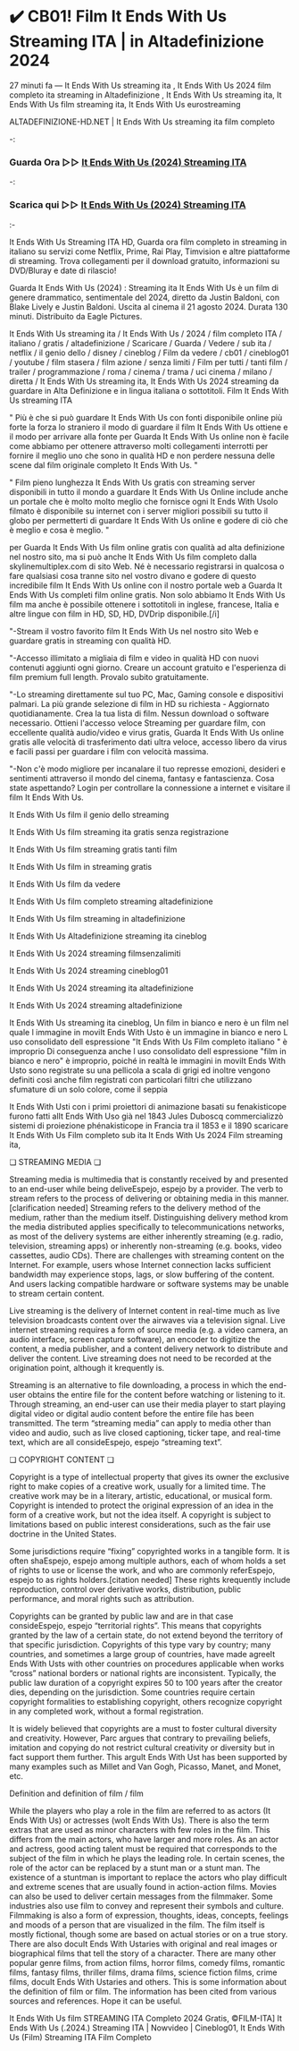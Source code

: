 # ✔️ CB01! Film It Ends With Us Streaming ITA | in Altadefinizione 2024

27 minuti fa — It Ends With Us streaming ita , It Ends With Us 2024 film completo ita streaming in Altadefinizione , It Ends With Us streaming ita, It Ends With Us film streaming ita, It Ends With Us eurostreaming

ALTADEFINIZIONE-HD.NET | It Ends With Us streaming ita film completo

-:
 
### Guarda Ora ▷▷ [It Ends With Us (2024) Streaming ITA](https://t.co/uPfxFd5j11)
-:
### Scarica qui ▷▷ [It Ends With Us (2024) Streaming ITA](https://t.co/uPfxFd5j11)

:-

It Ends With Us Streaming ITA HD, Guarda ora film completo in streaming in italiano su servizi come Netflix, Prime, Rai Play, Timvision e altre piattaforme di streaming. Trova collegamenti per il download gratuito, informazioni su DVD/Bluray e date di rilascio!

Guarda It Ends With Us (2024) : Streaming ita It Ends With Us è un film di genere drammatico, sentimentale del 2024, diretto da Justin Baldoni, con Blake Lively e Justin Baldoni. Uscita al cinema il 21 agosto 2024. Durata 130 minuti. Distribuito da Eagle Pictures.

It Ends With Us streaming ita / It Ends With Us / 2024 / film completo ITA / italiano / gratis / altadefinizione / Scaricare / Guarda / Vedere / sub ita / netflix / il genio dello / disney / cineblog / Film da vedere / cb01 / cineblog01 / youtube / film stasera / film azione / senza limiti / Film per tutti / tanti film / trailer / programmazione / roma / cinema / trama / uci cinema / milano / diretta / It Ends With Us streaming ita, It Ends With Us 2024 streaming da guardare in Alta Definizione e in lingua italiana o sottotitoli. Film It Ends With Us streaming ITA

" Più è che si può guardare It Ends With Us con fonti disponibile online più forte la forza lo straniero il modo di guardare il film It Ends With Us ottiene e il modo per arrivare alla fonte per Guarda It Ends With Us online non è facile come abbiamo per ottenere attraverso molti collegamenti interrotti per fornire il meglio uno che sono in qualità HD e non perdere nessuna delle scene dal film originale completo It Ends With Us. "

" Film pieno lunghezza It Ends With Us gratis con streaming server disponibili in tutto il mondo a guardare It Ends With Us Online include anche un portale che è molto molto meglio che fornisce ogni It Ends With Usolo filmato è disponibile su internet con i server migliori possibili su tutto il globo per permetterti di guardare It Ends With Us online e godere di ciò che è meglio e cosa è meglio. "

per Guarda It Ends With Us film online gratis con qualità ad alta definizione nel nostro sito, ma si può anche It Ends With Us film completo dalla skylinemultiplex.com di sito Web. Né è necessario registrarsi in qualcosa o fare qualsiasi cosa tranne sito nel vostro divano e godere di questo incredibile film It Ends With Us online con il nostro portale web a Guarda It Ends With Us completi film online gratis. Non solo abbiamo It Ends With Us film ma anche è possibile ottenere i sottotitoli in inglese, francese, Italia e altre lingue con film in HD, SD, HD, DVDrip disponibile.[/i]

"-Stream il vostro favorito film It Ends With Us nel nostro sito Web e guardare gratis in streaming con qualità HD.

"-Accesso illimitato a migliaia di film e video in qualità HD con nuovi contenuti aggiunti ogni giorno. Creare un account gratuito e l'esperienza di film premium full length. Provalo subito gratuitamente.

"-Lo streaming direttamente sul tuo PC, Mac, Gaming console e dispositivi palmari. La più grande selezione di film in HD su richiesta - Aggiornato quotidianamente. Crea la tua lista di film. Nessun download o software necessario. Ottieni l'accesso veloce Streaming per guardare film, con eccellente qualità audio/video e virus gratis, Guarda It Ends With Us online gratis alle velocità di trasferimento dati ultra veloce, accesso libero da virus e facili passi per guardare i film con velocità massima.

"-Non c'è modo migliore per incanalare il tuo represse emozioni, desideri e sentimenti attraverso il mondo del cinema, fantasy e fantascienza. Cosa state aspettando? Login per controllare la connessione a internet e visitare il film It Ends With Us.

It Ends With Us film il genio dello streaming

It Ends With Us film streaming ita gratis senza registrazione

It Ends With Us film streaming gratis tanti film

It Ends With Us film in streaming gratis

It Ends With Us film da vedere

It Ends With Us film completo streaming altadefinizione

It Ends With Us film streaming in altadefinizione

It Ends With Us Altadefinizione streaming ita cineblog

It Ends With Us 2024 streaming filmsenzalimiti

It Ends With Us 2024 streaming cineblog01

It Ends With Us 2024 streaming ita altadefinizione

It Ends With Us 2024 streaming altadefinizione

It Ends With Us streaming ita cineblog, Un film in bianco e nero è un film nel quale l immagine in moviIt Ends With Usto è un immagine in bianco e nero L uso consolidato dell espressione "It Ends With Us Film completo italiano " è improprio Di conseguenza anche l uso consolidato dell espressione "film in bianco e nero" è improprio, poiché in realtà le immagini in moviIt Ends With Usto sono registrate su una pellicola a scala di grigi ed inoltre vengono definiti così anche film registrati con particolari filtri che utilizzano sfumature di un solo colore, come il seppia

It Ends With Usti con i primi proiettori di animazione basati su fenakisticope furono fatti alIt Ends With Uso già nel 1843 Jules Duboscq commercializzò sistemi di proiezione phénakisticope in Francia tra il 1853 e il 1890 scaricare It Ends With Us Film completo sub ita It Ends With Us 2024 Film streaming ita,

❏ STREAMING MEDIA ❏

Streaming media is multimedia that is constantly received by and presented to an end-user while being deliveEspejo, espejo by a provider. The verb to stream refers to the process of delivering or obtaining media in this manner.[clarification needed] Streaming refers to the delivery method of the medium, rather than the medium itself. Distinguishing delivery method krom the media distributed applies specifically to telecommunications networks, as most of the delivery systems are either inherently streaming (e.g. radio, television, streaming apps) or inherently non-streaming (e.g. books, video cassettes, audio CDs). There are challenges with streaming content on the Internet. For example, users whose Internet connection lacks sufficient bandwidth may experience stops, lags, or slow buffering of the content. And users lacking compatible hardware or software systems may be unable to stream certain content.

Live streaming is the delivery of Internet content in real-time much as live television broadcasts content over the airwaves via a television signal. Live internet streaming requires a form of source media (e.g. a video camera, an audio interface, screen capture software), an encoder to digitize the content, a media publisher, and a content delivery network to distribute and deliver the content. Live streaming does not need to be recorded at the origination point, although it krequently is.

Streaming is an alternative to file downloading, a process in which the end-user obtains the entire file for the content before watching or listening to it. Through streaming, an end-user can use their media player to start playing digital video or digital audio content before the entire file has been transmitted. The term “streaming media” can apply to media other than video and audio, such as live closed captioning, ticker tape, and real-time text, which are all consideEspejo, espejo “streaming text”.

❏ COPYRIGHT CONTENT ❏

Copyright is a type of intellectual property that gives its owner the exclusive right to make copies of a creative work, usually for a limited time. The creative work may be in a literary, artistic, educational, or musical form. Copyright is intended to protect the original expression of an idea in the form of a creative work, but not the idea itself. A copyright is subject to limitations based on public interest considerations, such as the fair use doctrine in the United States.

Some jurisdictions require “fixing” copyrighted works in a tangible form. It is often shaEspejo, espejo among multiple authors, each of whom holds a set of rights to use or license the work, and who are commonly referEspejo, espejo to as rights holders.[citation needed] These rights krequently include reproduction, control over derivative works, distribution, public performance, and moral rights such as attribution.

Copyrights can be granted by public law and are in that case consideEspejo, espejo “territorial rights”. This means that copyrights granted by the law of a certain state, do not extend beyond the territory of that specific jurisdiction. Copyrights of this type vary by country; many countries, and sometimes a large group of countries, have made agreeIt Ends With Usts with other countries on procedures applicable when works “cross” national borders or national rights are inconsistent. Typically, the public law duration of a copyright expires 50 to 100 years after the creator dies, depending on the jurisdiction. Some countries require certain copyright formalities to establishing copyright, others recognize copyright in any completed work, without a formal registration.

It is widely believed that copyrights are a must to foster cultural diversity and creativity. However, Parc argues that contrary to prevailing beliefs, imitation and copying do not restrict cultural creativity or diversity but in fact support them further. This arguIt Ends With Ust has been supported by many examples such as Millet and Van Gogh, Picasso, Manet, and Monet, etc.

Definition and definition of film / film

While the players who play a role in the film are referred to as actors (It Ends With Us) or actresses (woIt Ends With Us). There is also the term extras that are used as minor characters with few roles in the film. This differs from the main actors, who have larger and more roles. As an actor and actress, good acting talent must be required that corresponds to the subject of the film in which he plays the leading role. In certain scenes, the role of the actor can be replaced by a stunt man or a stunt man. The existence of a stuntman is important to replace the actors who play difficult and extreme scenes that are usually found in action-action films. Movies can also be used to deliver certain messages from the filmmaker. Some industries also use film to convey and represent their symbols and culture. Filmmaking is also a form of expression, thoughts, ideas, concepts, feelings and moods of a person that are visualized in the film. The film itself is mostly fictional, though some are based on actual stories or on a true story. There are also docuIt Ends With Ustaries with original and real images or biographical films that tell the story of a character. There are many other popular genre films, from action films, horror films, comedy films, romantic films, fantasy films, thriller films, drama films, science fiction films, crime films, docuIt Ends With Ustaries and others. This is some information about the definition of film or film. The information has been cited from various sources and references. Hope it can be useful.

It Ends With Us film STREAMING ITA Completo 2024 Gratis, ©FILM-ITA] It Ends With Us (.2024.) Streaming ITA | Nowvideo | Cineblog01, It Ends With Us (Film) Streaming ITA Film Completo
